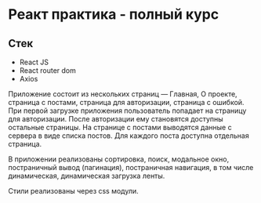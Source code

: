 # Реакт практика - полный курс     

## Стек   

- React JS  
- React router dom
- Axios  

Приложение состоит из нескольких страниц — Главная, О проекте, страница с постами, страница для авторизации, страница с ошибкой. При первой загрузке приложения пользователь попадает на страницу для авторизации. После авторизации ему становятся доступны остальные страницы. На странице с постами выводятся данные c сервера в виде списка постов. Для каждого поста доступна отдельная страница. 

В приложении реализованы сортировка, поиск, модальное окно, постраничный вывод (пагинация), постраничная навигация, в том числе динамическая, динамическая загрузка ленты. 

Стили реализованы через css модули. 